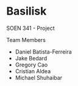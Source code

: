 # Basilisk
SOEN 341 - Project


Team Members
* Daniel Batista-Ferreira
* Jake Bedard
* Gregory Cao
* Cristian Aldea
* Michael Shuhaibar
